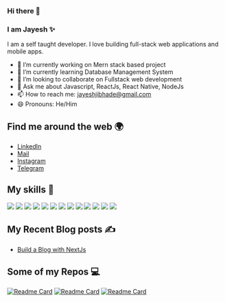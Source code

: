 ### Hi there 👋
### I am Jayesh ✨

I am a self taught developer. I love building full-stack web applications and mobile apps.

- 🔭 I’m currently working on Mern stack based project
- 🌱 I’m currently learning Database Management System
- 👯 I’m looking to collaborate on Fullstack web development
- 💬 Ask me about Javascript, ReactJs, React Native, NodeJs
- 📫 How to reach me: [jayeshjibhade@gmail.com](mailto:jayeshjibhade@gmail.com)
- 😄 Pronouns: He/Him

## Find me around the web 🌍

- [LinkedIn](https://linkedin.com/in/jayeshbhade)
- [Mail](jayeshjibhade@gmail.com)
- [Instagram](https://www.instagram.com/jayesh.py/)
- [Telegram](https://t.me/drywings)

## My skills 🚀

![](https://img.shields.io/badge/HTML5-E34F26?style=for-the-badge&logo=html5&logoColor=white)
![](https://img.shields.io/badge/CSS3-1572B6?style=for-the-badge&logo=css3&logoColor=white)
![](https://img.shields.io/badge/Markdown-000000?style=for-the-badge&logo=markdown&logoColor=white)
![](https://img.shields.io/badge/JavaScript-F7DF1E?style=for-the-badge&logo=javascript&logoColor=black)
![](https://img.shields.io/badge/TypeScript-593D88?style=for-the-badge&logo=typescript&logoColor=white)
![](https://img.shields.io/badge/Node.js-43853D?style=for-the-badge&logo=node.js&logoColor=white)
![](https://img.shields.io/badge/Express.js-404D59?style=for-the-badge)
![](https://img.shields.io/badge/React-20232A?style=for-the-badge&logo=react&logoColor=61DAFB)
![](https://img.shields.io/badge/Next.js-000000?style=for-the-badge&logo=Next.js&logoColor=white)
![](https://img.shields.io/badge/React--Native-20232A?style=for-the-badge&logo=react&logoColor=61DAFB)
![](https://img.shields.io/badge/Redux-593D88?style=for-the-badge&logo=redux&logoColor=white)
![](https://img.shields.io/badge/MongoDB-4EA94B?style=for-the-badge&logo=mongodb&logoColor=white)
![](https://img.shields.io/badge/Heroku-430098?style=for-the-badge&logo=heroku&logoColor=white)

## My Recent Blog posts ✍️

<!-- BLOG-POST-LIST:START -->
- [Build a Blog with NextJs](https://jaybhade.vercel.app/blog/build-a-blog-with-nextjs)
<!-- BLOG-POST-LIST:END -->

## Some of my Repos 💻

[![Readme Card](https://github-readme-stats.vercel.app/api/pin/?username=Jaybhade&repo=portfolio-website)](https://github.com/Jaybhade/portfolio-website)
[![Readme Card](https://github-readme-stats.vercel.app/api/pin/?username=Jaybhade&repo=covid19Tracker)](https://github.com/Jaybhade/covid19Tracker)
[![Readme Card](https://github-readme-stats.vercel.app/api/pin/?username=Jaybhade&repo=expressjs-ecommerce-api)](https://github.com/Jaybhade/covid19Trackerexpressjs-ecommerce-api)

